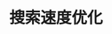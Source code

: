 

# 搜索速度优化  
<!-- 
Elasticsearch源码解析与优化实战 第19章


https://wenku.baidu.com/view/4131032951ea551810a6f524ccbff121dd36c506.html

十亿级数据ES搜索怎么优化？
https://blog.csdn.net/yangbindxj/article/details/123919413

-->



